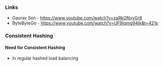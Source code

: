 ### Links
- Gaurav Sen - https://www.youtube.com/watch?v=zaRkONvyGr8
- ByteByteGo - https://www.youtube.com/watch?v=UF9Iqmg94tk&t=421s

### Consistent Hashing
#### Need for Consistent Hashing
- In regular hashed load balancing 